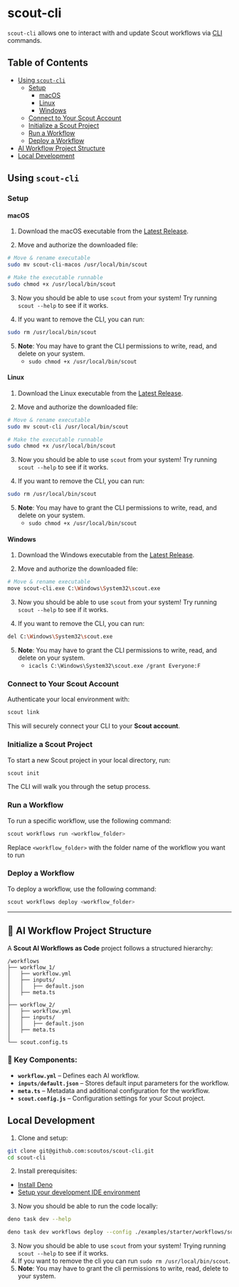 # scout-cli

`scout-cli` allows one to interact with and update Scout workflows via
[CLI](https://en.wikipedia.org/wiki/Command-line_interface) commands.

## Table of Contents

- [Using `scout-cli`](#using-scout-cli)
  - [Setup](#setup)
    - [macOS](#macos)
    - [Linux](#linux)
    - [Windows](#windows)
  - [Connect to Your Scout Account](#connect-to-your-scout-account)
  - [Initialize a Scout Project](#initialize-a-scout-project)
  - [Run a Workflow](#run-a-workflow)
  - [Deploy a Workflow](#deploy-a-workflow)
- [AI Workflow Project Structure](#ai-workflow-project-structure)
- [Local Development](#local-development)

## Using `scout-cli`

### Setup

#### macOS

1. Download the macOS executable from the [Latest Release](https://github.com/scoutos/scout-cli/releases/tag/latest/scout-cli-macos).

2. Move and authorize the downloaded file:

```sh
# Move & rename executable
sudo mv scout-cli-macos /usr/local/bin/scout

# Make the executable runnable
sudo chmod +x /usr/local/bin/scout
```

3. Now you should be able to use `scout` from your system! Try running `scout --help` to see if it works.

4. If you want to remove the CLI, you can run:

```sh
sudo rm /usr/local/bin/scout
```

5. **Note**: You may have to grant the CLI permissions to write, read, and delete on your system.
   - `sudo chmod +x /usr/local/bin/scout`

#### Linux

1. Download the Linux executable from the [Latest Release](https://github.com/scoutos/scout-cli/releases/tag/latest/scout-cli-linux).

2. Move and authorize the downloaded file:

```sh
# Move & rename executable
sudo mv scout-cli /usr/local/bin/scout

# Make the executable runnable
sudo chmod +x /usr/local/bin/scout
```

3. Now you should be able to use `scout` from your system! Try running `scout --help` to see if it works.

4. If you want to remove the CLI, you can run:

```sh
sudo rm /usr/local/bin/scout
```

5. **Note**: You may have to grant the CLI permissions to write, read, and delete on your system.
   - `sudo chmod +x /usr/local/bin/scout`

#### Windows

1. Download the Windows executable from the [Latest Release](https://github.com/scoutos/scout-cli/releases/tag/latest/scout-cli-windows.exe).

2. Move and authorize the downloaded file:

```sh
# Move & rename executable
move scout-cli.exe C:\Windows\System32\scout.exe
```

3. Now you should be able to use `scout` from your system! Try running `scout --help` to see if it works.

4. If you want to remove the CLI, you can run:

```sh
del C:\Windows\System32\scout.exe
```

5. **Note**: You may have to grant the CLI permissions to write, read, and delete on your system.
   - `icacls C:\Windows\System32\scout.exe /grant Everyone:F`

### Connect to Your Scout Account

Authenticate your local environment with:

```sh
scout link
```

This will securely connect your CLI to your **Scout account**.

### Initialize a Scout Project

To start a new Scout project in your local directory, run:

```sh
scout init
```

The CLI will walk you through the setup process.

### Run a Workflow

To run a specific workflow, use the following command:

```sh
scout workflows run <workflow_folder>
```

Replace `<workflow_folder>` with the folder name of the workflow you want to run

### Deploy a Workflow

To deploy a workflow, use the following command:

```sh
scout workflows deploy <workflow_folder>
```

---

## 📁 AI Workflow Project Structure

A **Scout AI Workflows as Code** project follows a structured hierarchy:

```
/workflows
├── workflow_1/
│   ├── workflow.yml
│   ├── inputs/
│   │   ├── default.json
│   ├── meta.ts
│
├── workflow_2/
│   ├── workflow.yml
│   ├── inputs/
│   │   ├── default.json
│   ├── meta.ts
│
└── scout.config.ts
```

### **🔹 Key Components:**

- **`workflow.yml`** – Defines each AI workflow.
- **`inputs/default.json`** – Stores default input parameters for the workflow.
- **`meta.ts`** – Metadata and additional configuration for the workflow.
- **`scout.config.js`** – Configuration settings for your Scout project.

## Local Development

1. Clone and setup:

```bash
git clone git@github.com:scoutos/scout-cli.git
cd scout-cli
```

2. Install prerequisites:

- [Install Deno](https://docs.deno.com/runtime/getting_started/installation/)
- [Setup your development IDE environment](https://docs.deno.com/runtime/getting_started/setup_your_environment/)

3. Now you should be able to run the code locally:

```bash
deno task dev --help
```

```bash
deno task dev workflows deploy --config ./examples/starter/workflows/source_mapping.yml
```

3. Now you should be able to use `scout` from your system! Trying running `scout --help` to see if it works.
4. If you want to remove the cli you can run `sudo rm /usr/local/bin/scout`.
5. **Note**: You may have to grant the cli permissions to write, read, delete to your system.
